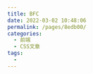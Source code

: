 ```yaml
---
title: BFC
date: 2022-03-02 10:48:06
permalink: /pages/8edb00/
categories:
  - 前端
  - CSS文章
tags:
  - 
---
```

